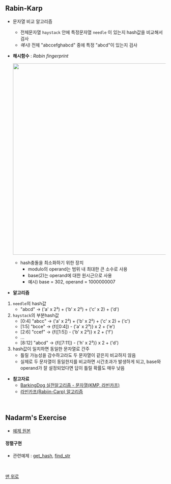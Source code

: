 ## Rabin-Karp
- 문자열 비교 알고리즘
    - 전체문자열 `haystack` 안에 특정문자열 `needle` 이 있는지 hash값을 비교해서 검사
    - _예시)_ 전체 "abccefghabcd" 중에 특정 "abcd"이 있는지 검사
- __해시함수__ : _Rabin fingerprint_ <br>
    <p><img src="https://user-images.githubusercontent.com/60066472/83149712-64850800-a135-11ea-84af-749dca6aa436.png" width="600"></p>  
    
    - hash충돌을 최소화하기 위한 장치
        - modulo의 operand는 범위 내 최대한 큰 소수로 사용
        - base(2)는 operand에 대한 원시근으로 사용
        - 예시) base = 302, operand = 1000000007
- __알고리즘__
1. `needle`의 hash값
    - "abcd" → ('a' x 2³) + ('b' x 2²) + ('c' x 2) + ('d')
2. `haystack`의 부분hash값
    - [0:4] "abcc" → ('a' x 2³) + ('b' x 2²) + ('c' x 2) + ('c')
    - [1:5] "bcce" → {f([0:4]) - ('a' x 2³)} x 2 + ('e')
    - [2:6] "ccef" → {f([1:5]) - ('b' x 2³)} x 2 + ('f')
    - ...
    - [8:12] "abcd" → {f([7:11]) - ('h' x 2³)} x 2 + ('d')
3. hash값이 일치하면 동일한 문자열로 간주
    - 틀릴 가능성을 감수하고라도 두 문자열이 같은지 비교하지 않음
    - 실제로 두 문자열이 동일한지를 비교하면 시간초과가 발생하게 되고, base와 operand가 잘 설정되었다면 답이 틀릴 확률도 매우 낮음

- __참고자료__
    - [BarkingDog 실전알고리즘 - 문자열(KMP, 라빈카프)](https://blog.encrypted.gg/857)
    - [라빈카프(Rabiin-Carp) 알고리즘](https://idea-sketch.tistory.com/24)
    
<br>

## Nadarm's Exercise
- [예제 원본](https://github.com/nadarm/42-algorithm/tree/master/hash/rabin_karp)

#### 정렬구현
- 관련예제 : [get_hash](./get_hash.c), [find_str](./find_str.c)
<br>

[맨 위로](#rabin-karp)
